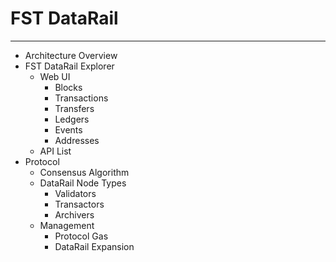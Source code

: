 # FST DataRail

---

- Architecture Overview
- FST DataRail Explorer
  - Web UI
    - Blocks
    - Transactions
    - Transfers
    - Ledgers
    - Events
    - Addresses
  - API List
- Protocol
  - Consensus Algorithm
  - DataRail Node Types
    - Validators
    - Transactors
    - Archivers
  - Management
    - Protocol Gas
    - DataRail Expansion